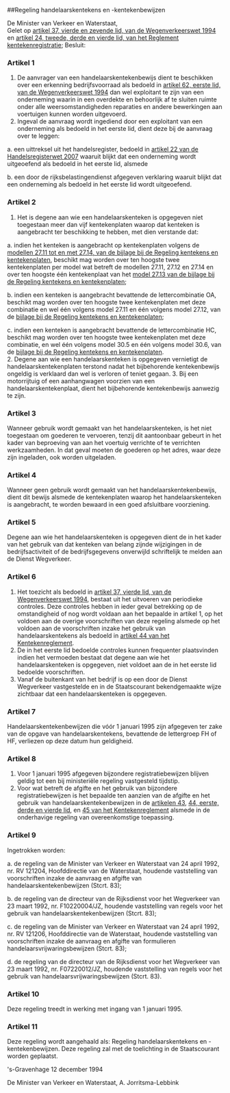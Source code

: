 <meta http-equiv='Content-Type' content='text/html; charset=utf-8' />

##Regeling handelaarskentekens en -kentekenbewijzen

De Minister van Verkeer en Waterstaat,  
Gelet op [artikel 37, vierde en zevende lid, van de Wegenverkeerswet 1994](../../../../../../wet/wegenverkeerswet/1994/BWBR0006622/README.md) en [artikel 24, tweede, derde en vierde lid, van het Reglement kentekenregistratie](../../../../../../AMvB/reglement/kentekenregistratie/BWBR0002938/README.md);
Besluit:    

### Artikel  1  

1.  De aanvrager van een handelaarskentekenbewijs dient te beschikken over een erkenning bedrijfsvoorraad als bedoeld in [artikel 62, eerste lid, van de Wegenverkeerswet 1994](../../../../../../wet/wegenverkeerswet/1994/BWBR0006622/README.md) dan wel exploitant te zijn van een onderneming waarin in een overdekte en behoorlijk af te sluiten ruimte onder alle weersomstandigheden reparaties en andere bewerkingen aan voertuigen kunnen worden uitgevoerd.   
2.  Ingeval de aanvraag wordt ingediend door een exploitant van een onderneming als bedoeld in het eerste lid, dient deze bij de aanvraag over te leggen: 

a. een uittreksel uit het handelsregister, bedoeld in [artikel 22 van de Handelsregisterwet 2007](../../../../../../wet/handelsregisterwet/2007/BWBR0021777/README.md) waaruit blijkt dat een onderneming wordt uitgeoefend als bedoeld in het eerste lid, alsmede 

b. een door de rijksbelastingendienst afgegeven verklaring waaruit blijkt dat een onderneming als bedoeld in het eerste lid wordt uitgeoefend.  

### Artikel  2  

1.  Het is degene aan wie een handelaarskenteken is opgegeven niet toegestaan meer dan vijf kentekenplaten waarop dat kenteken is aangebracht ter beschikking te hebben, met dien verstande dat:

a. indien het kenteken is aangebracht op kentekenplaten volgens de [modellen 27.11 tot en met 27.14, van de bijlage bij de Regeling kentekens en kentekenplaten](../../../../../../ministeriele-regeling/regeling/kentekens/en/kentekenplaten/BWBR0009071/README.md), beschikt mag worden over ten hoogste twee kentekenplaten per model wat betreft de modellen 27.11, 27.12 en 27.14 en over ten hoogste één kentekenplaat van het [model 27.13 van de bijlage bij de Regeling kentekens en kentekenplaten](../../../../../../ministeriele-regeling/regeling/kentekens/en/kentekenplaten/BWBR0009071/README.md);  

b. indien een kenteken is aangebracht bevattende de lettercombinatie OA, beschikt mag worden over ten hoogste twee kentekenplaten met deze combinatie en wel één volgens model 27.11 en één volgens model 27.12, van de [bijlage bij de Regeling kentekens en kentekenplaten](../../../../../../ministeriele-regeling/regeling/kentekens/en/kentekenplaten/BWBR0009071/README.md);  

c. indien een kenteken is aangebracht bevattende de lettercombinatie HC, beschikt mag worden over ten hoogste twee kentekenplaten met deze combinatie, en wel één volgens model 30.5 en één volgens model 30.6, van de [bijlage bij de Regeling kentekens en kentekenplaten](../../../../../../ministeriele-regeling/regeling/kentekens/en/kentekenplaten/BWBR0009071/README.md).  
2. Degene aan wie een handelaarskenteken is opgegeven vernietigt de handelaarskentekenplaten terstond nadat het bijbehorende kentekenbewijs ongeldig is verklaard dan wel is verloren of teniet gegaan.
3. Bij een motorrijtuig of een aanhangwagen voorzien van een handelaarskentekenplaat, dient het bijbehorende kentekenbewijs aanwezig te zijn. 

### Artikel  3  

Wanneer gebruik wordt gemaakt van het handelaarskenteken, is het niet toegestaan om goederen te vervoeren, tenzij dit aantoonbaar gebeurt in het kader van beproeving van aan het voertuig verrichte of te verrichten werkzaamheden. In dat geval moeten de goederen op het adres, waar deze zijn ingeladen, ook worden uitgeladen. 

### Artikel  4  

Wanneer geen gebruik wordt gemaakt van het handelaarskentekenbewijs, dient dit bewijs alsmede de kentekenplaten waarop het handelaarskenteken is aangebracht, te worden bewaard in een goed afsluitbare voorziening. 

### Artikel  5  

Degene aan wie het handelaarskenteken is opgegeven dient de in het kader van het gebruik van dat kenteken van belang zijnde wijzigingen in de bedrijfsactiviteit of de bedrijfsgegevens onverwijld schriftelijk te melden aan de Dienst Wegverkeer. 

### Artikel  6  

1.  Het toezicht als bedoeld in [artikel 37, vierde lid, van de Wegenverkeerswet 1994](../../../../../../wet/wegenverkeerswet/1994/BWBR0006622/README.md), bestaat uit het uitvoeren van periodieke controles. Deze controles hebben in ieder geval betrekking op de omstandigheid of nog wordt voldaan aan het bepaalde in artikel 1, op het voldoen aan de overige voorschriften van deze regeling alsmede op het voldoen aan de voorschriften inzake het gebruik van handelaarskentekens als bedoeld in [artikel 44 van het Kentekenreglement](../../../../../../AMvB/kentekenreglement/BWBR0006951/README.md).   
2.  De in het eerste lid bedoelde controles kunnen frequenter plaatsvinden indien het vermoeden bestaat dat degene aan wie het handelaarskenteken is opgegeven, niet voldoet aan de in het eerste lid bedoelde voorschriften.  
3. Vanaf de buitenkant van het bedrijf is op een door de Dienst Wegverkeer vastgestelde en in de Staatscourant bekendgemaakte wijze zichtbaar dat een handelaarskenteken is opgegeven.

### Artikel  7  

Handelaarskentekenbewijzen die vóór 1 januari 1995 zijn afgegeven ter zake van de opgave van handelaarskentekens, bevattende de lettergroep FH of HF, verliezen op deze datum hun geldigheid. 

### Artikel  8  

1.  Voor 1 januari 1995 afgegeven bijzondere registratiebewijzen blijven geldig tot een bij ministeriële regeling vastgesteld tijdstip.   
2.  Voor wat betreft de afgifte en het gebruik van bijzondere registratiebewijzen is het bepaalde ten aanzien van de afgifte en het gebruik van handelaarskentekenbewijzen in de [artikelen 43](../../../../../../AMvB/kentekenreglement/BWBR0006951/README.md), [44, eerste, derde en vierde lid](../../../../../../AMvB/kentekenreglement/BWBR0006951/README.md), en [45 van het Kentekenreglement](../../../../../../AMvB/kentekenreglement/BWBR0006951/README.md) alsmede in de onderhavige regeling van overeenkomstige toepassing.  

### Artikel  9  

Ingetrokken worden: 

a. de regeling van de Minister van Verkeer en Waterstaat van 24 april 1992, nr. RV 121204, Hoofddirectie van de Waterstaat, houdende vaststelling van voorschriften inzake de aanvraag en afgifte van handelaarskentekenbewijzen (Stcrt. 83); 

b. de regeling van de directeur van de Rijksdienst voor het Wegverkeer van 23 maart 1992, nr. F10220004/JZ, houdende vaststelling van regels voor het gebruik van handelaarskentekenbewijzen (Stcrt. 83); 

c. de regeling van de Minister van Verkeer en Waterstaat van 24 april 1992, nr. RV 121206, Hoofddirectie van de Waterstaat, houdende vaststelling van voorschriften inzake de aanvraag en afgifte van formulieren handelaarsvrijwaringsbewijzen (Stcrt. 83); 

d. de regeling van de directeur van de Rijksdienst voor het Wegverkeer van 23 maart 1992, nr. F07220012/JZ, houdende vaststelling van regels voor het gebruik van handelaarsvrijwaringsbewijzen (Stcrt. 83).  

### Artikel  10  

Deze regeling treedt in werking met ingang van 1 januari 1995. 

### Artikel  11  

Deze regeling wordt aangehaald als: Regeling handelaarskentekens en -kentekenbewijzen. Deze regeling zal met de toelichting in de Staatscourant worden geplaatst. 

's-Gravenhage 
12 december 1994    

De 
Minister van Verkeer en Waterstaat, 
A. Jorritsma-Lebbink      
